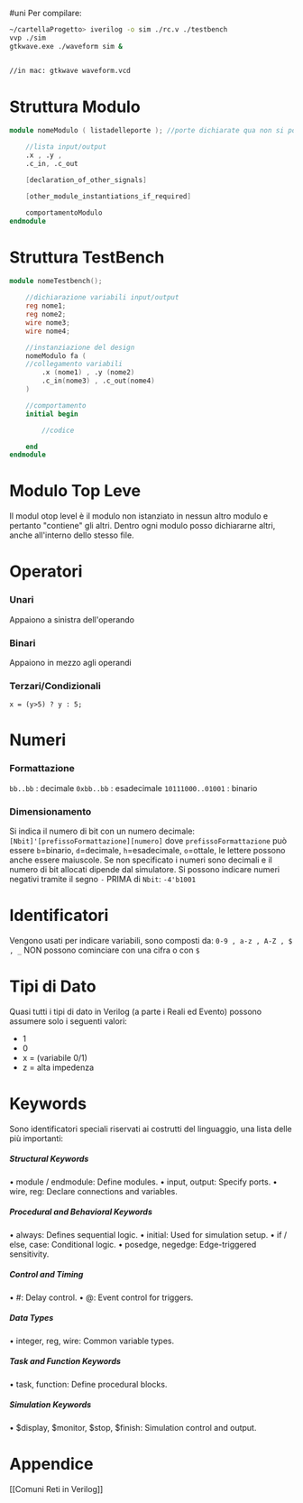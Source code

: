 #uni 
Per compilare:
```zsh
~/cartellaProgetto> iverilog -o sim ./rc.v ./testbench
vvp ./sim
gtkwave.exe ./waveform sim &


//in mac: gtkwave waveform.vcd
```
# Struttura Modulo
```verilog
module nomeModulo ( listadelleporte ); //porte dichiarate qua non si possono dichiare nel body del modulo

	//lista input/output
	.x , .y ,
	.c_in, .c_out

	[declaration_of_other_signals]

	[other_module_instantiations_if_required]

	comportamentoModulo
endmodule
```
# Struttura TestBench
```verilog
module nomeTestbench();

	//dichiarazione variabili input/output
	reg nome1;
	reg nome2;
	wire nome3;
	wire nome4;

	//instanziazione del design
	nomeModulo fa (
	//collegamento variabili
		.x (nome1) , .y (nome2)
		.c_in(nome3) , .c_out(nome4)
	)

	//comportamento
	initial begin

		//codice

	end
endmodule
```
# Modulo Top Leve
Il modul otop level è il modulo non istanziato in nessun altro modulo e pertanto "contiene" gli altri. Dentro ogni modulo posso dichiararne altri, anche all'interno dello stesso file.
# Operatori
### Unari
Appaiono a sinistra dell'operando
### Binari
Appaiono in mezzo agli operandi
### Terzari/Condizionali
`x = (y>5) ? y : 5;` 
# Numeri
### Formattazione
`bb..bb` : decimale
`0xbb..bb` : esadecimale
`10111000..01001` : binario
### Dimensionamento
Si indica il numero di bit con un numero decimale:
`[Nbit]'[prefissoFormattazione][numero]`
dove `prefissoFormattazione` può essere `b`=binario, `d`=decimale, `h`=esadecimale, `o`=ottale, le lettere possono anche essere maiuscole.
Se non specificato i numeri sono decimali e il numero di bit allocati dipende dal simulatore.
Si possono indicare numeri negativi tramite il segno `-` PRIMA di `Nbit`: `-4'b1001`
# Identificatori
Vengono usati per indicare variabili, sono composti da: `0-9 , a-z , A-Z , $ , _`
NON possono cominciare con una cifra o con `$`
# Tipi di Dato
Quasi tutti i tipi di dato in Verilog (a parte i Reali ed Evento) possono assumere solo i seguenti valori:
- 1
- 0
- x = (variabile 0/1)
- z = alta impedenza
# Keywords
Sono identificatori speciali riservati ai costrutti del linguaggio, una lista delle più importanti:
##### Structural Keywords
• module / endmodule: Define modules.
• input, output: Specify ports.
• wire, reg: Declare connections and variables.
##### Procedural and Behavioral Keywords
• always: Defines sequential logic.
• initial: Used for simulation setup.
• if / else, case: Conditional logic.
• posedge, negedge: Edge-triggered sensitivity.
##### Control and Timing
• #: Delay control.
• @: Event control for triggers.
##### Data Types
• integer, reg, wire: Common variable types.
##### Task and Function Keywords
• task, function: Define procedural blocks.
##### Simulation Keywords
• $display, $monitor, $stop, $finish: Simulation control and output.
# Appendice
[[Comuni Reti in Verilog]] 
